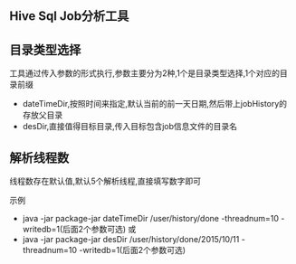## Hive Sql Job分析工具

## 目录类型选择
工具通过传入参数的形式执行,参数主要分为2种,1个是目录类型选择,1个对应的目录前缀
* dateTimeDir,按照时间来指定,默认当前的前一天日期,然后带上jobHistory的存放父目录
* desDir,直接值得目标目录,传入目标包含job信息文件的目录名

## 解析线程数
线程数存在默认值,默认5个解析线程,直接填写数字即可

示例
* java -jar package-jar dateTimeDir /user/history/done -threadnum=10 -writedb=1(后面2个参数可选) 或
* java -jar package-jar desDir /user/history/done/2015/10/11 -threadnum=10 -writedb=1(后面2个参数可选)

